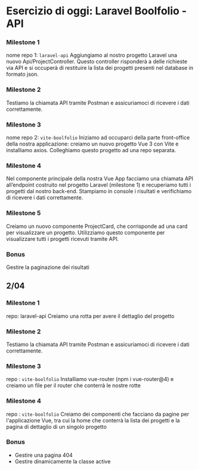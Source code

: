 # Esercizio di oggi: Laravel Boolfolio - API

### Milestone 1
nome repo 1: `laravel-api`
Aggiungiamo al nostro progetto Laravel una nuovo Api/ProjectController. Questo controller risponderà a delle richieste via API e si occuperà di restituire la lista dei progetti presenti nel database in formato json.
### Milestone 2
Testiamo la chiamata API tramite Postman e assicuriamoci di ricevere i dati correttamente.
### Milestone 3
nome repo 2: `vite-boolfolio`
Iniziamo ad occuparci della parte front-office della nostra applicazione: creiamo un nuovo progetto Vue 3 con Vite e installiamo axios.
Colleghiamo questo progetto ad una repo separata.
### Milestone 4
Nel componente principale della nostra Vue App facciamo una chiamata API all’endpoint costruito nel progetto Laravel (milestone 1) e recuperiamo tutti i progetti dal nostro back-end.
Stampiamo in console i risultati e verifichiamo di ricevere i dati correttamente.
### Milestone 5
Creiamo un nuovo componente ProjectCard, che corrisponde ad una card per visualizzare un progetto. Utilizziamo questo componente per visualizzare tutti i progetti ricevuti tramite API.
### Bonus
Gestire la paginazione dei risultati

## 2/04
### Milestone 1
repo: laravel-api
Creiamo una rotta per avere il dettaglio del progetto
### Milestone 2
Testiamo la chiamata API tramite Postman e assicuriamoci di ricevere i dati correttamente.
### Milestone 3
repo : `vite-boolfolio`
Installiamo vue-router (npm i vue-router@4) e creiamo un file per il router che conterrà le nostre rotte
### Milestone 4
repo : `vite-boolfolio`
Creiamo dei componenti che facciano da pagine per l'applicazione Vue, tra cui la home che conterrà la lista dei progetti e la pagina di dettaglio di un singolo progetto
### Bonus
- Gestire una pagina 404
- Gestire dinamicamente la classe active
